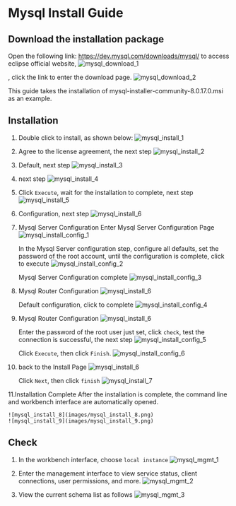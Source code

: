 # Mysql Install Guide


## Download the installation package

Open the following link:
	https://dev.mysql.com/downloads/mysql/
to access eclipse official website,
![mysql_download_1](images/mysql_download_1.png)

, click the link to enter the download page.
![mysql_download_2](images/mysql_download_2.png)

This guide takes the installation of mysql-installer-community-8.0.17.0.msi as an example.


## Installation
1. Double click to install, as shown below:
	![mysql_install_1](images/mysql_install_1.png)

2. Agree to the license agreement, the next step
	![mysql_install_2](images/mysql_install_2.png)

3. Default, next step
	![mysql_install_3](images/mysql_install_3.png)

4. next step
	![mysql_install_4](images/mysql_install_4.png)

5. Click `Execute`, wait for the installation to complete, next step
	![mysql_install_5](images/mysql_install_5.png)

6. Configuration, next step
	![mysql_install_6](images/mysql_install_6.png)

7. Mysql Server Configuration
	Enter Mysql Server Configuration Page
	![mysql_install_config_1](images/mysql_install_config_1.png)

	In the Mysql Server configuration step, configure all defaults, set the password of the root account, until the configuration is complete, click to execute
	![mysql_install_config_2](images/mysql_install_config_2.png)

	Mysql Server Configuration complete
	![mysql_install_config_3](images/mysql_install_config_3.png)

8. Mysql Router Configuration
	![mysql_install_6](images/mysql_install_6.png)

	Default configuration, click to complete
	![mysql_install_config_4](images/mysql_install_config_4.png)

9. Mysql Router Configuration
	![mysql_install_6](images/mysql_install_6.png)

	Enter the password of the root user just set, click `check`, test the connection is successful, the next step
	![mysql_install_config_5](images/mysql_install_config_5.png)

	Click `Execute`, then click `Finish`.
	![mysql_install_config_6](images/mysql_install_config_6.png)

10. back to the Install Page
	![mysql_install_6](images/mysql_install_6.png)
	
	Click `Next`, then click `finish`
	![mysql_install_7](images/mysql_install_7.png)

11.Installation Complete
	After the installation is complete, the command line and workbench interface are automatically opened.

	![mysql_install_8](images/mysql_install_8.png)
	![mysql_install_9](images/mysql_install_9.png)
	

## Check

1. In the workbench interface, choose `local instance`
	![mysql_mgmt_1](images/mysql_mgmt_1.png)

2. Enter the management interface to view service status, client connections, user permissions, and more.
	![mysql_mgmt_2](images/mysql_mgmt_2.png)

3. View the current schema list as follows
	![mysql_mgmt_3](images/mysql_mgmt_3.png)

